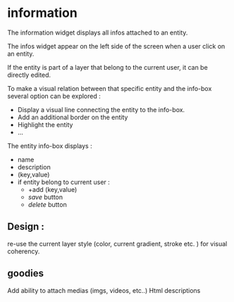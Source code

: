 information
===========

The information widget displays all infos attached to an entity.

The infos widget appear on the left side of the screen when a user click on an entity. 

If the entity is part of a layer that belong to the current user, it can be directly edited.

To make a visual relation between that specific entity and the info-box several option can be explored : 

- Display a visual line connecting the entity to the info-box.
- Add an additional border on the entity 
- Highlight the entity
- ...


The entity info-box displays : 

- name
- description
- (key,value)
- if entity belong to current user :
	- +add (key,value) 
	- *save* button 
	- *delete* button

## Design : 

re-use the current layer style (color, current gradient, stroke etc. ) for visual coherency.


## goodies

Add ability to attach medias (imgs, videos, etc..)
Html descriptions
